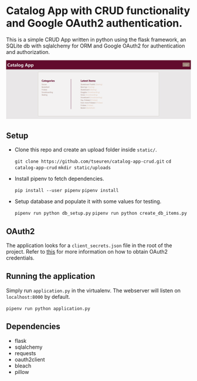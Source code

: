 # Catalog App with CRUD functionality and Google OAuth2 authentication.
This is a simple CRUD App written in python using the flask framework, an SQLite db with sqlalchemy for ORM and Google OAuth2 for authentication and authorization.

![scrot](https://raw.githubusercontent.com/tseuren/catalog-app-crud/master/scrot.png)

## Setup
- Clone this repo and create an upload folder inside `static/`.

    `git clone https://github.com/tseuren/catalog-app-crud.git`
    `cd catalog-app-crud`
	`mkdir static/uploads`

- Install pipenv to fetch dependencies.

	`pip install --user pipenv`
	`pipenv install`

- Setup database and populate it with some values for testing.

	`pipenv run python db_setup.py`
	`pipenv run python create_db_items.py`

## OAuth2
The application looks for a `client_secrets.json` file in the root of the project. Refer to [this](https://developers.google.com/api-client-library/python/auth/web-app) for more information on how to obtain OAuth2 credentials.

## Running the application
Simply run `application.py` in the virtualenv. The webserver will listen on `localhost:8000` by default.

`pipenv run python application.py`

## Dependencies
- flask
- sqlalchemy
- requests
- oauth2client
- bleach
- pillow
